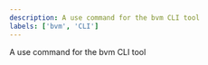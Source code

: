```yaml
---
description: A use command for the bvm CLI tool
labels: ['bvm', 'CLI']
---
```


A use command for the bvm CLI tool
